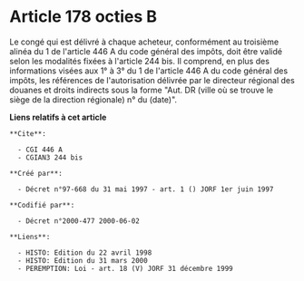 # Article 178 octies B

Le congé qui est délivré à chaque acheteur, conformément au troisième alinéa du 1 de l'article 446 A du code général des
impôts, doit être validé selon les modalités fixées à l'article 244 bis. Il comprend, en plus des informations visées aux 1°
à 3° du 1 de l'article 446 A du code général des impôts, les références de l'autorisation délivrée par le directeur régional
des douanes et droits indirects sous la forme "Aut. DR (ville où se trouve le siège de la direction régionale) n°  du
(date)".

**Liens relatifs à cet article**

	**Cite**:

	  - CGI 446 A
	  - CGIAN3 244 bis

	**Créé par**:

	  - Décret n°97-668 du 31 mai 1997 - art. 1 () JORF 1er juin 1997

	**Codifié par**:

	  - Décret n°2000-477 2000-06-02

	**Liens**:

	  - HISTO: Edition du 22 avril 1998
	  - HISTO: Edition du 31 mars 2000
	  - PEREMPTION: Loi - art. 18 (V) JORF 31 décembre 1999
